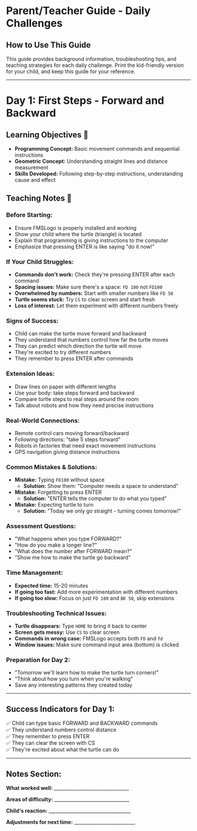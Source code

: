 # Parent/Teacher Guide - Daily Challenges

## How to Use This Guide
This guide provides background information, troubleshooting tips, and teaching strategies for each daily challenge. Print the kid-friendly version for your child, and keep this guide for your reference.

---

# Day 1: First Steps - Forward and Backward

## Learning Objectives 🎯
- **Programming Concept:** Basic movement commands and sequential instructions
- **Geometric Concept:** Understanding straight lines and distance measurement
- **Skills Developed:** Following step-by-step instructions, understanding cause and effect

## Teaching Notes 📝

### Before Starting:
- Ensure FMSLogo is properly installed and working
- Show your child where the turtle (triangle) is located
- Explain that programming is giving instructions to the computer
- Emphasize that pressing ENTER is like saying "do it now!"

### If Your Child Struggles:
- **Commands don't work:** Check they're pressing ENTER after each command
- **Spacing issues:** Make sure there's a space: `FD 100` not `FD100`
- **Overwhelmed by numbers:** Start with smaller numbers like `FD 50`
- **Turtle seems stuck:** Try `CS` to clear screen and start fresh
- **Loss of interest:** Let them experiment with different numbers freely

### Signs of Success:
- Child can make the turtle move forward and backward
- They understand that numbers control how far the turtle moves
- They can predict which direction the turtle will move
- They're excited to try different numbers
- They remember to press ENTER after commands

### Extension Ideas:
- Draw lines on paper with different lengths
- Use your body: take steps forward and backward
- Compare turtle steps to real steps around the room
- Talk about robots and how they need precise instructions

### Real-World Connections:
- Remote control cars moving forward/backward
- Following directions: "take 5 steps forward"
- Robots in factories that need exact movement instructions
- GPS navigation giving distance instructions

### Common Mistakes & Solutions:
- **Mistake:** Typing `FD100` without space
  - **Solution:** Show them: "Computer needs a space to understand"
- **Mistake:** Forgetting to press ENTER
  - **Solution:** "ENTER tells the computer to do what you typed"
- **Mistake:** Expecting turtle to turn
  - **Solution:** "Today we only go straight - turning comes tomorrow!"

### Assessment Questions:
- "What happens when you type FORWARD?"
- "How do you make a longer line?"
- "What does the number after FORWARD mean?"
- "Show me how to make the turtle go backward"

### Time Management:
- **Expected time:** 15-20 minutes
- **If going too fast:** Add more experimentation with different numbers
- **If going too slow:** Focus on just `FD 100` and `BK 50`, skip extensions

### Troubleshooting Technical Issues:
- **Turtle disappears:** Type `HOME` to bring it back to center
- **Screen gets messy:** Use `CS` to clear screen
- **Commands in wrong case:** FMSLogo accepts both `FD` and `fd`
- **Window issues:** Make sure command input area (bottom) is clicked

### Preparation for Day 2:
- "Tomorrow we'll learn how to make the turtle turn corners!"
- "Think about how you turn when you're walking"
- Save any interesting patterns they created today

---

## Success Indicators for Day 1:
✅ Child can type basic FORWARD and BACKWARD commands  
✅ They understand numbers control distance  
✅ They remember to press ENTER  
✅ They can clear the screen with CS  
✅ They're excited about what the turtle can do  

---

## Notes Section:
**What worked well:** ________________________________

**Areas of difficulty:** ________________________________

**Child's reaction:** ___________________________________

**Adjustments for next time:** __________________________